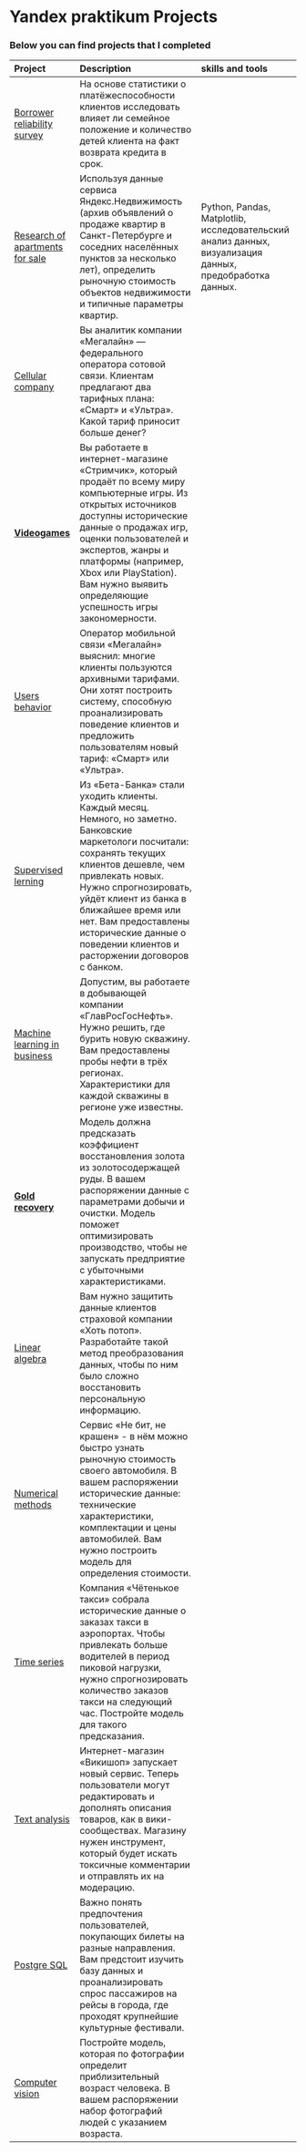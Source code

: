 # Yandex praktikum Projects
### Below you can find projects that I completed 

| Project | Description | skills and tools |
| :-------| :-----------| :-----------|
| [Borrower reliability survey](projects/borrower_reliability_survey) | На основе статистики о платёжеспособности клиентов исследовать влияет ли семейное положение и количество детей клиента на факт возврата кредита в срок. | 
| [Research of apartments for sale](projects/research_of_apartments_for_sale) | Используя данные сервиса Яндекс.Недвижимость (архив объявлений о продаже квартир в Санкт-Петербурге и соседних населённых пунктов за несколько лет), определить рыночную стоимость объектов недвижимости и типичные параметры квартир. | Python, Pandas, Matplotlib, исследовательский анализ данных, визуализация данных, предобработка данных.|
| [Cellular company](https://github.com/Danilov-Egor/Portfolio/blob/main/projects/cellular.ipynb) |  Вы аналитик компании «Мегалайн» — федерального оператора сотовой связи. Клиентам предлагают два тарифных плана: «Смарт» и «Ультра». Какой тариф приносит больше денег?|
| [**Videogames**](https://nbviewer.jupyter.org/github/Danilov-Egor/Portfolio/blob/a07c452d0378bb4aad6075d6980bdca2d3187fed/projects/Videogames.ipynb) | Вы работаете в интернет-магазине «Стримчик», который продаёт по всему миру компьютерные игры. Из открытых источников доступны исторические данные о продажах игр, оценки пользователей и экспертов, жанры и платформы (например, Xbox или PlayStation). Вам нужно выявить определяющие успешность игры закономерности. |
| [Users behavior](https://github.com/Danilov-Egor/Yandex_data_science/blob/main/projects/users_behavior.ipynb) | Оператор мобильной связи «Мегалайн» выяснил: многие клиенты пользуются архивными тарифами. Они хотят построить систему, способную проанализировать поведение клиентов и предложить пользователям новый тариф: «Смарт» или «Ультра». |
| [Supervised lerning](https://github.com/Danilov-Egor/Yandex_data_science/blob/main/projects/Churn.ipynb) | Из «Бета-Банка» стали уходить клиенты. Каждый месяц. Немного, но заметно. Банковские маркетологи посчитали: сохранять текущих клиентов дешевле, чем привлекать новых. Нужно спрогнозировать, уйдёт клиент из банка в ближайшее время или нет. Вам предоставлены исторические данные о поведении клиентов и расторжении договоров с банком. |
| [Machine learning in business](https://github.com/Danilov-Egor/Yandex_data_science/blob/main/projects/ML_in_business.ipynb) | Допустим, вы работаете в добывающей компании «ГлавРосГосНефть». Нужно решить, где бурить новую скважину. Вам предоставлены пробы нефти в трёх регионах. Характеристики для каждой скважины в регионе уже известны. |
| [**Gold recovery**](https://nbviewer.jupyter.org/github/Danilov-Egor/Yandex_data_science/blob/main/projects/gold_recovery_.ipynb) | Модель должна предсказать коэффициент восстановления золота из золотосодержащей руды. В вашем распоряжении данные с параметрами добычи и очистки. Модель поможет оптимизировать производство, чтобы не запускать предприятие с убыточными характеристиками. |
| [Linear algebra](https://github.com/Danilov-Egor/Yandex_data_science/blob/main/projects/linear%20algebra.ipynb) | Вам нужно защитить данные клиентов страховой компании «Хоть потоп». Разработайте такой метод преобразования данных, чтобы по ним было сложно восстановить персональную информацию. |
| [Numerical methods](https://nbviewer.jupyter.org/github/Danilov-Egor/Yandex_data_science/blob/main/projects/Autos_numerical_methods.ipynb) | Сервис «Не бит, не крашен» - в нём можно быстро узнать рыночную стоимость своего автомобиля. В вашем распоряжении исторические данные: технические характеристики, комплектации и цены автомобилей. Вам нужно построить модель для определения стоимости. |
| [Time series](https://nbviewer.jupyter.org/github/Danilov-Egor/Yandex_data_science/blob/main/projects/Time_series.ipynb) | Компания «Чётенькое такси» собрала исторические данные о заказах такси в аэропортах. Чтобы привлекать больше водителей в период пиковой нагрузки, нужно спрогнозировать количество заказов такси на следующий час. Постройте модель для такого предсказания. |
| [Text analysis](https://nbviewer.jupyter.org/github/Danilov-Egor/Yandex_data_science/blob/main/projects/text.ipynb) | Интернет-магазин «Викишоп» запускает новый сервис. Теперь пользователи могут редактировать и дополнять описания товаров, как в вики-сообществах. Магазину нужен инструмент, который будет искать токсичные комментарии и отправлять их на модерацию.|
| [Postgre SQL](https://github.com/Danilov-Egor/Yandex_data_science/blob/main/projects/SQL.ipynb) | Важно понять предпочтения пользователей, покупающих билеты на разные направления. Вам предстоит изучить базу данных и проанализировать спрос пассажиров на рейсы в города, где проходят крупнейшие культурные фестивали.|
| [Computer vision](https://github.com/Danilov-Egor/Yandex_data_science/blob/main/projects/computer_vision.ipynb) | Постройте модель, которая по фотографии определит приблизительный возраст человека. В вашем распоряжении набор фотографий людей с указанием возраста.|
